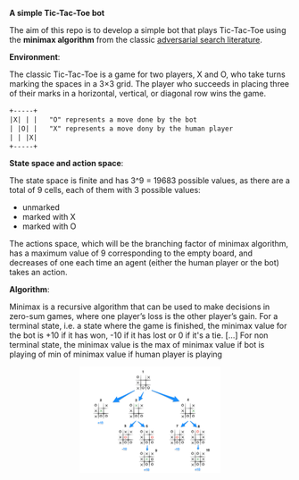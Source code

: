 **A simple Tic-Tac-Toe bot**

The aim of this repo is to develop a simple bot that plays Tic-Tac-Toe using the **minimax algorithm** from the classic [adversarial search literature](https://en.wikibooks.org/wiki/Artificial_Intelligence/Search/Adversarial_search/Minimax_Search).

**Environment**:

The classic Tic-Tac-Toe is a game for two players, X and O, who take turns marking the spaces in a 3×3 grid.
The player who succeeds in placing three of their marks in a horizontal, vertical, or diagonal row wins the game.

```
+-----+
|X| | |   "O" represents a move done by the bot
| |O| |   "X" represents a move dony by the human player
| | |X|
+-----+
```

**State space and action space**:

The state space is finite and has 3^9 = 19683 possible values, as there are a total of 9 cells, each of them with 3 possible values: 
- unmarked
- marked with X
- marked with O

The actions space, which will be the branching factor of minimax algorithm, has a maximum value of 9 corresponding to the empty board, and decreases of one each time an agent (either the human player or the bot) takes an action.

**Algorithm**:

Minimax is a recursive algorithm that can be used to make decisions in zero-sum games, 
where one player’s loss is the other player’s gain.
For a terminal state, i.e. a state where the game is finished, the minimax value for the bot is +10 if it has won, -10 if it has lost or 0 if it's a tie.
[...]
For non terminal state, the minimax value is the max of minimax value if bot is playing of min of minimax value if human player is playing

<p align="center">
  <img width="50%" height="50%" img src="docs/minimax-move-tree.png">
</p>

